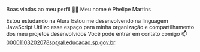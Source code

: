 Boas vindas ao meu perfil 💙💙
Meu nome é Phelipe Martins

Estou estudando na Alura
Estou me desenvolvendo na linguagem JavaScript
Utilizo esse espaço para minha organização e compartilhamento dos meu projetos desenvolvidos
Você pode entrar em contato comigo 📫
00001103202078sp@al.educacao.sp.gov.br
